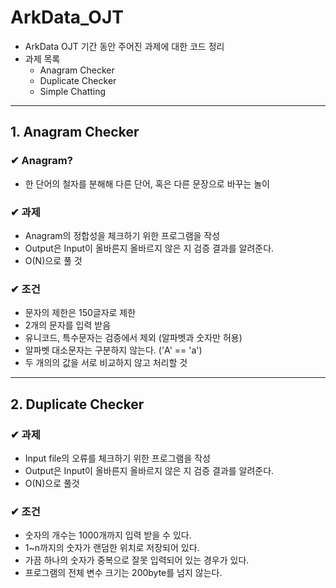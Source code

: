 # ArkData_OJT
- ArkData OJT 기간 동안 주어진 과제에 대한 코드 정리
- 과제 목록
    - Anagram Checker
    - Duplicate Checker
    - Simple Chatting

***

## 1. Anagram Checker
### ✔ Anagram?
- 한 단어의 철자를 분해해 다른 단어, 혹은 다른 문장으로 바꾸는 놀이

### ✔ 과제
- Anagram의 정합성을 체크하기 위한 프로그램을 작성
- Output은 Input이 올바른지 올바르지 않은 지 검증 결과를 알려준다.
- O(N)으로 풀 것

### ✔ 조건
- 문자의 제한은 150글자로 제한
- 2개의 문자를 입력 받음
- 유니코드, 특수문자는 검증에서 제외 (알파벳과 숫자만 허용)
- 알파벳 대소문자는 구분하지 않는다. ('A' == 'a')
- 두 개의의 값을 서로 비교하지 않고 처리할 것

***

## 2. Duplicate Checker
### ✔ 과제
- Input file의 오류를 체크하기 위한 프로그램을 작성
- Output은 Input이 올바른지 올바르지 않은 지 검증 결과를 알려준다.
- O(N)으로 풀것

### ✔ 조건
- 숫자의 개수는 1000개까지 입력 받을 수 있다. 
- 1~n까지의 숫자가 랜덤한 위치로 저장되어 있다. 
- 가끔 하나의 숫자가 중복으로 잘못 입력되어 있는 경우가 있다. 
- 프로그램의 전체 변수 크기는 200byte를 넘지 않는다.

